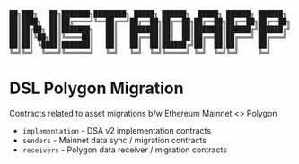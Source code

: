 ```
██╗███╗   ██╗███████╗████████╗ █████╗ ██████╗  █████╗ ██████╗ ██████╗ 
██║████╗  ██║██╔════╝╚══██╔══╝██╔══██╗██╔══██╗██╔══██╗██╔══██╗██╔══██╗
██║██╔██╗ ██║███████╗   ██║   ███████║██║  ██║███████║██████╔╝██████╔╝
██║██║╚██╗██║╚════██║   ██║   ██╔══██║██║  ██║██╔══██║██╔═══╝ ██╔═══╝ 
██║██║ ╚████║███████║   ██║   ██║  ██║██████╔╝██║  ██║██║     ██║     
╚═╝╚═╝  ╚═══╝╚══════╝   ╚═╝   ╚═╝  ╚═╝╚═════╝ ╚═╝  ╚═╝╚═╝     ╚═╝                                            
```

# DSL Polygon Migration

Contracts related to asset migrations b/w Ethereum Mainnet <> Polygon

* `implementation` - DSA v2 implementation contracts
* `senders` - Mainnet data sync / migration contracts
* `receivers` - Polygon data receiver / migration contracts
